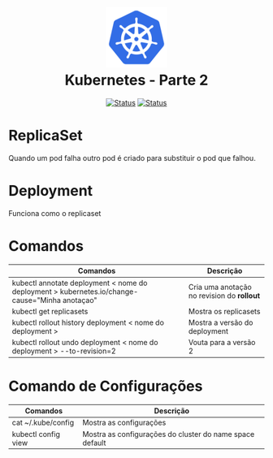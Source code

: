<h1 align="center">
  <img src="../image/k8s-logo.png" alt="Kubernetes" width=120px height=120px >
  <br>
  Kubernetes - Parte 2
</h1>

<div align="center">

[![Status](https://img.shields.io/badge/version-1.0-blue)]()
[![Status](https://img.shields.io/badge/status-active-success.svg)]()

</div>

# ReplicaSet
Quando um pod falha outro pod é criado para substituir o pod que falhou. 

# Deployment
Funciona como o replicaset

# Comandos

| **Comandos** | **Descrição** |
|----------|---------------|
| kubectl annotate deployment < nome do deployment > kubernetes.io/change-cause="Minha anotaçao" | Cria uma anotação no revision do **rollout**|
| kubectl get replicasets | Mostra  os replicasets |
| kubectl rollout history deployment < nome do deployment > | Mostra a versão do deployment |
| kubectl rollout undo deployment < nome do deployment > --to-revision=2 | Vouta para a versão 2 |


# Comando de Configurações
| **Comandos** | **Descrição** |
|----------|---------------|
| cat ~/.kube/config | Mostra as configurações |
| kubectl config view| Mostra as configurações do cluster do name space default |

